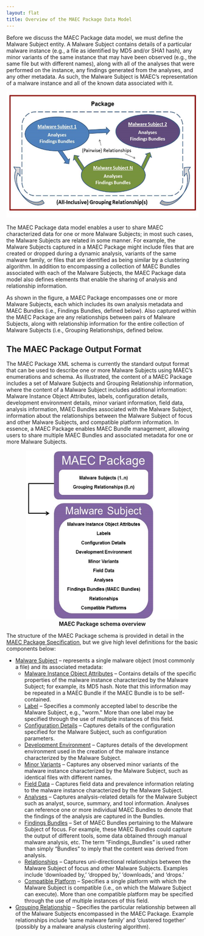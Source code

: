 ```yaml
---
layout: flat
title: Overview of the MAEC Package Data Model
---
```


Before we discuss the MAEC Package data model, we must define the Malware Subject entity.  A Malware Subject contains details of a particular malware instance (e.g., a file as identified by MD5 and/or SHA1 hash), any minor variants of the same instance that may have been observed (e.g., the same file but with different names), along with all of the analyses that were performed on the instance, any findings generated from the analyses, and any other metadata.  As such, the Malware Subject is MAEC’s representation of a malware instance and all of the known data associated with it.

<img src="overview.png" alt="MAEC Package data model" class="aside-text" height="330" width="600"/>

The MAEC Package data model enables a user to share MAEC characterized data for one or more Malware Subjects; in most such cases, the Malware Subjects are related in some manner.  For example, the Malware Subjects captured in a MAEC Package might include files that are created or dropped during a dynamic analysis, variants of the same malware family, or files that are identified as being similar by a clustering algorithm.  In addition to encompassing a collection of MAEC Bundles associated with each of the Malware Subjects, the MAEC Package data model also defines elements that enable the sharing of analysis and relationship information. 


As shown in the figure, a MAEC Package encompasses one or more Malware Subjects, each which includes its own analysis metadata and MAEC Bundles (i.e., Findings Bundles, defined below). Also captured within the MAEC Package are any relationships between pairs of Malware Subjects, along with   relationship information for the entire collection of Malware Subjects (i.e., Grouping Relationships, defined below.

## The MAEC Package Output Format

The MAEC Package XML schema is currently the standard output format that can be used to describe one or more Malware Subjects using MAEC’s enumerations and schema.  As illustrated, the content of a MAEC Package includes a set of Malware Subjects and Grouping Relationship information, where the content of a Malware Subject includes additional information:  Malware Instance Object Attributes, labels, configuration details, development environment details, minor variant information, field data, analysis information, MAEC Bundles associated with the Malware Subject, information about the relationships between the Malware Subject of focus and other Malware Subjects, and compatible platform information.  In essence, a MAEC Package enables MAEC Bundle management, allowing users to share multiple MAEC Bundles and associated metadata for one or more Malware Subjects.

<center>
<img src="pformat.png" alt="MAEC Package data model" class="aside-text" height="443" width="400"/>
<figcaption><b>MAEC Package schema overview</b></figcaption>
</center>

The structure of the MAEC Package schema is provided in detail in the <a href="http://maec.mitre.org/language/version4.1/MAEC_Package_Spec_v2_1.pdf">MAEC Package Specification</a>, but we give high level definitions for the basic components below:

<ul>
<li><u>Malware Subject</u> – represents a single malware object (most commonly a file) and its associated metadata:
<ul>
<li><u>Malware Instance Object Attributes</u> – Contains details of the specific properties of the malware instance characterized by the Malware Subject; for example, its MD5 hash.  Note that this information may be repeated in a MAEC Bundle if the MAEC Bundle is to be self-contained. 
<li><u>Label</u> – Specifies a commonly accepted label to describe the Malware Subject, e.g., "worm." More than one label may be specified through the use of multiple instances of this field.
<li><u>Configuration Details</u> – Captures details of the configuration specified for the Malware Subject, such as configuration parameters.
<li><u>Development Environment</u> – Captures details of the development environment used in the creation of the malware instance characterized by the Malware Subject.
<li><u>Minor Variants</u> – Captures any observed minor variants of the malware instance characterized by the Malware Subject, such as identical files with different names.
<li><u>Field Data</u> – Captures field data and prevalence information relating to the malware instance characterized by the Malware Subject.
<li><u>Analyses</u> – Captures analysis-related details for the Malware Subject such as analyst, source, summary, and tool information.  Analyses can reference one or more individual MAEC Bundles to denote that the findings of the analysis are captured in the Bundles.
<li><u>Findings Bundles</u> – Set of MAEC Bundles pertaining to the Malware Subject of focus.  For example, these MAEC Bundles could capture the output of different tools, some data obtained through manual malware analysis, etc.  The term “Findings_Bundles” is used rather than simply “Bundles” to imply that the content was derived from analysis.
<li><u>Relationships</u> – Captures uni-directional relationships between the Malware Subject of focus and other Malware Subjects.  Examples include ‘downloaded by,’ ‘dropped by,’ ‘downloads,’ and ‘drops.’
<li><u>Compatible Platform</u> – Specifies a single platform with which the Malware Subject is compatible (i.e., on which the Malware Subject can execute). More than one compatible platform may be specified through the use of multiple instances of this field.
</ul>
<li><u>Grouping Relationship</u> – Specifies the particular relationship between all of the Malware Subjects encompassed in the MAEC Package.  Example relationships include ‘same malware family’ and ‘clustered together’ (possibly by a malware analysis clustering algorithm).
</ul>



